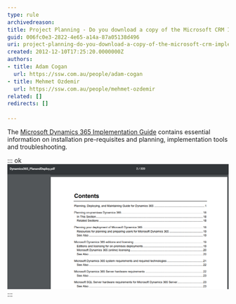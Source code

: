 ```yaml
---
type: rule
archivedreason: 
title: Project Planning - Do you download a copy of the Microsoft CRM Implementation Guide?
guid: 006fc0e3-2822-4e65-a14a-87a05138d496
uri: project-planning-do-you-download-a-copy-of-the-microsoft-crm-implementation-guide
created: 2012-12-10T17:25:20.0000000Z
authors:
- title: Adam Cogan
  url: https://ssw.com.au/people/adam-cogan
- title: Mehmet Ozdemir
  url: https://ssw.com.au/people/mehmet-ozdemir
related: []
redirects: []

---
```


The [Microsoft Dynamics 365 Implementation Guide](https://www.microsoft.com/en-us/download/details.aspx?id=50039%22%20%5co%20%22https://www.microsoft.com/en-us/download/details.aspx?id=50039) contains essential information on installation pre-requisites and planning, implementation tools and troubleshooting.

<!--endintro-->


::: ok  
![Figure: Searching the PDF version of the implementation guide is much nicer than the Word document](microsoft-dynamics-365-implementation-guide-screenshot-contents.png)  
:::
